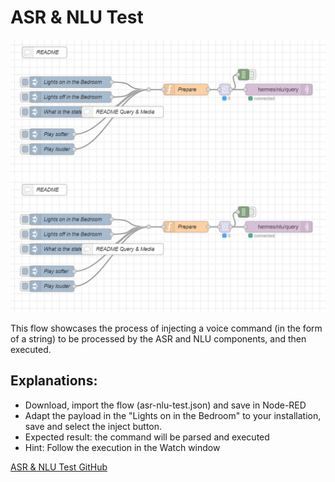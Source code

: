 # ASR & NLU Test
![ASR & NLU Test](asr-nlu-test.png)
<img src="asr-nlu-test.png" onerror="this.onerror=null; this.src='../_images/asr-nlu-test.png';">

This flow showcases the process of injecting a voice command (in the form of a string) to be processed by the ASR and NLU components, and then executed.

## Explanations:
- Download, import the flow (asr-nlu-test.json) and save in Node-RED
- Adapt the payload in the "Lights on in the Bedroom" to your installation, save and select the inject button.
- Expected result: the command will be parsed and executed
- Hint: Follow the execution in the Watch window

[ASR & NLU Test GitHub](https://github.com/devheyaragon/nodered/tree/main/asr-nlu-test)
